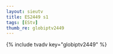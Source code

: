 ```yaml
--- 
layout: sieutv
title: ES2449 s1
tags: [EStv]
thumb_re: globiptv2449
---
```

{% include tvadv key="globiptv2449" %} 
